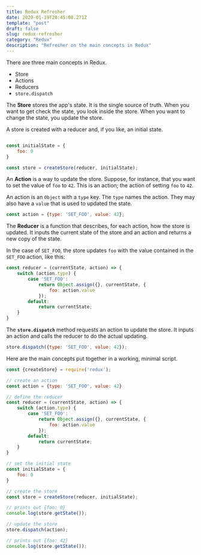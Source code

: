 ```yaml
---
title: Redux Refresher
date: 2020-01-19T20:45:08.271Z
template: "post"
draft: false
slug: redux-refresher
category: "Redux"
description: "Refresher on the main concepts in Redux"
---
```

There are three main concepts in Redux.

* Store
* Actions
* Reducers
* `store.dispatch`

The **Store** stores the app's state. It is the single source of truth. When you want to get check the state, you look inside the store. When you want to change the state, you update the store.

A store is created with a reducer and, if you like, an initial state.

```js

const initialState = {
    foo: 0
}

const store = createStore(reducer, initialState);
```

An **Action** is a way to update the store. Suppose, for instance, that you want to set the value of `foo` to `42`. This is an action; the action of setting `foo` to `42`.

An action is an `Object` with a `type` key. The `type` names the action. They may also have a `value` that is used to updated the state.

```js
const action = {type: 'SET_FOO', value: 42};
```

The **Reducer** is a function that describes, for each action, how the store is updated. It inputs the current state of the store and an action and returns a new copy of the state.

In the case of `SET_FOO`, the store updates `foo` with the value contained in the `SET_FOO` action, like this:

```js
const reducer = (currentState, action) => {
    switch (action.type) {
        case 'SET_FOO':
            return Object.assign({}, currentState, {
                foo: action.value
            });
        default:
            return currentState;
    }
}
```
The **`store.dispatch`** method requests an action to update the store. It inputs an action and calls the reducer to do the actual updating.

```js
store.dispatch({type: 'SET_FOO', value: 42});
```

Here are the main concepts put together in a working, minimal script.

```js
const {createStore} = require('redux');

// create an action
const action = {type: 'SET_FOO', value: 42}

// define the reducer
const reducer = (currentState, action) => {
    switch (action.type) {
        case 'SET_FOO':
            return Object.assign({}, currentState, {
                foo: action.value
            });
        default:
            return currentState;
    }
}

// set the initial state
const initialState = {
    foo: 0
}

// create the store
const store = createStore(reducer, initialState);

// prints out {foo: 0}
console.log(store.getState());

// update the store
store.dispatch(action);

// prints out {foo: 42}
console.log(store.getState());
```
